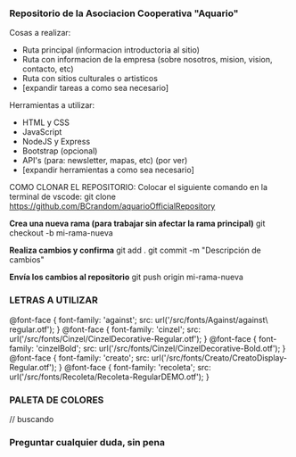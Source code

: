### Repositorio de la Asociacion Cooperativa "Aquario" ###

Cosas a realizar:
- Ruta principal (informacion introductoria al sitio)
- Ruta con informacion de la empresa (sobre nosotros, mision, vision, contacto, etc)
- Ruta con sitios culturales o artisticos
- [expandir tareas a como sea necesario]

Herramientas a utilizar:
- HTML y CSS
- JavaScript
- NodeJS y Express
- Bootstrap (opcional)
- API's (para: newsletter, mapas, etc) (por ver)
- [expandir herramientas a como sea necesario]

COMO CLONAR EL REPOSITORIO:
Colocar el siguiente comando en la terminal de vscode:
git clone https://github.com/BCrandom/aquarioOfficialRepository

**Crea una nueva rama (para trabajar sin afectar la rama principal)**
git checkout -b mi-rama-nueva

**Realiza cambios y confirma**
git add .
git commit -m "Descripción de cambios"

**Envía los cambios al repositorio**
git push origin mi-rama-nueva

### LETRAS A UTILIZAR
@font-face {
    font-family: 'against';
    src: url('/src/fonts/Against/against\ regular.otf');
}
@font-face {
    font-family: 'cinzel';
    src: url('/src/fonts/Cinzel/CinzelDecorative-Regular.otf');
}
@font-face {
    font-family: 'cinzelBold';
    src: url('/src/fonts/Cinzel/CinzelDecorative-Bold.otf');
}
@font-face {
    font-family: 'creato';
    src: url('/src/fonts/Creato/CreatoDisplay-Regular.otf');
}
@font-face {
    font-family: 'recoleta';
    src: url('/src/fonts/Recoleta/Recoleta-RegularDEMO.otf');
}

### PALETA DE COLORES
// buscando

### Preguntar cualquier duda, sin pena